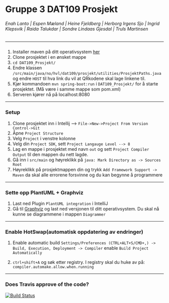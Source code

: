 # Gruppe 3 DAT109 Prosjekt
###### Enah Lanto | Espen Mæland | Heine Fjeldberg | Herborg Irgens Sjo | Ingrid Klepsvik | Raida Talukdar | Sondre Lindaas Gjesdal | Truls Martinsen
____
###
1. Installer maven på ditt operativsystem [her](https://maven.apache.org/install.html)
2. Clone prosjektet i en ønsket mappe
3. ```cd DAT109_Prosjekt/```
4. Endre klassen ```/src/main/java/no/hvl/dat109/prosjekt/utilities/ProsjektPaths.java``` og endre ```HOST``` til hva link du vil at QRkodene skal lage linkene til.
5. Kjør kommandoen ```mvn spring-boot:run``` i ```DAT109_Prosjekt/``` for å starte prosjektet. (Må være i samme mappe som pom.xml)
6. Serveren kjører nå på localhost:8080
___
### Setup
1. Clone prosjektet inn i Intellij --> ````File->New->Project From Version Control->Git````
2. Åpne ````Project Structure````
3. Velg `````Project````` i venstre kolonne
4. Velg din `````Project SDK`````, sett ````Project Langauge Level --> 8````
5. Lag en mappe i prosjektet med navn ````out```` og sett ```Project Compiler Output``` til den mappen du nett lagde.
6. Gå inn i `````src/main````` og høyreklikk på ````java: Mark Directory as -> Sources Root````
7. Høyreklikk på prosjektmappen din og trykk ````Add Framework Support -> Maven```` da skal alle errorene forsvinne og du kan begynne å programmere

___

### Sette opp PlantUML + Graphviz
1. Last ned Plugin ```PlantUML integration``` i IntelliJ
2. Gå til [Graphviz](https://www.graphviz.org/download/) og last ned versjonen til ditt operativsystem. Du skal nå kunne se diagrammene i mappen ```Diagrammer```

___

### Enable HotSwap(automatisk oppdatering av endringer)
1. Enable automatic build ```Settings/Preferences (CTRL+ALT+S/CMD+,) -> Build, Execution, Deployment -> Compiler``` 
enable ```Build Project Automatically```

2. ```ctrl+shift+A``` og søk etter registry. I registry skal du huke av på: ```compiler.automake.allow.when.running``` 

___
### Does Travis approve of the code?

[![Build Status](https://travis-ci.org/571530/DAT109_Prosjekt.svg?branch=master)](https://travis-ci.org/571530/DAT109_Prosjekt) 
